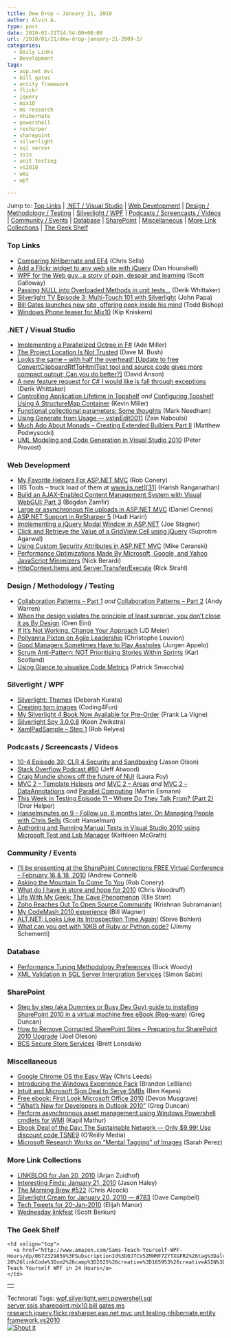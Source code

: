 ```yaml
---
title: Dew Drop – January 21, 2010
author: Alvin A.
type: post
date: 2010-01-21T14:54:00+00:00
url: /2010/01/21/dew-drop-january-21-2009-2/
categories:
  - Daily Links
  - Development
tags:
  - asp.net mvc
  - bill gates
  - entity framework
  - flickr
  - jquery
  - mix10
  - ms research
  - nhibernate
  - powershell
  - resharper
  - sharepoint
  - silverlight
  - sql server
  - ssis
  - unit testing
  - vs2010
  - wmi
  - wpf

---
```

Jump to: [Top Links][1] | [.NET / Visual Studio][2] | [Web Development][3] | [Design / Methodology / Testing][4] | [Silverlight / WPF][5] | [Podcasts / Screencasts / Videos][6] | [Community / Events][7] | [Database][8] | [SharePoint][9] | [Miscellaneous][10] | [More Link Collections][11] | [The Geek Shelf][12]

### <a name="top"></a>Top Links

  * [Comparing NHibernate and EF4][13] (Chris Sells)
  * [Add a Flickr widget to any web site with jQuery][14] (Dan Hounshell)
  * [WPF for the Web guy…a story of pain, despair and learning][15] (Scott Galloway)
  * [Passing NULL into Overloaded Methods in unit tests…][16] (Derik Whittaker)
  * [Silverlight TV Episode 3: Multi-Touch 101 with Silverlight][17] (John Papa)
  * [Bill Gates launches new site, offering peek inside his mind][18] (Todd Bishop)
  * [Windows Phone teaser for Mix10][19] (Kip Kniskern)

### <a name="dotnet"></a>.NET / Visual Studio

  * [Implementing a Parallelized Octree in F#][20] (Ade Miller)
  * [The Project Location Is Not Trusted][21] (Dave M. Bush)
  * [Looks the same &#8211; with half the overhead! [Update to free ConvertClipboardRtfToHtmlText tool and source code gives more compact output; Can you do better?]][22] (David Anson)
  * [A new feature request for C# I would like is fall through exceptions][23] (Derik Whittaker)
  * [Controlling Application Lifetime In Topshelf][24] _and_ [Configuring Topshelf Using A StructureMap Container][25] (Kevin Miller)
  * [Functional collectional parameters: Some thoughts][26] (Mark Needham)
  * [Using Generate from Usage &#8212; vstipEdit0011][27] (Zain Naboulsi)
  * [Much Ado About Monads – Creating Extended Builders Part II][28] (Matthew Podwysocki)
  * [UML Modeling and Code Generation in Visual Studio 2010][29] (Peter Provost)

### <a name="web"></a>Web Development

  * [My Favorite Helpers For ASP.NET MVC][30] (Rob Conery)
  * [IIS Tools &#8211; truck load of them at www.iis.net][31] (Harish Ranganathan)
  * [Build an AJAX-Enabled Content Management System with Visual WebGUI: Part 3][32] (Bogdan Zamfir)
  * [Large or asynchronous file uploads in ASP.NET MVC][33] (Daniel Crenna)
  * [ASP.NET Support in ReSharper 5][34] (Hadi Hariri)
  * [Implementing a jQuery Modal Window in ASP.NET][35] (Joe Stagner)
  * [Click and Retrieve the Value of a GridView Cell using jQuery][36] (Suprotim Agarwal)
  * [Using Custom Security Attributes in ASP.NET MVC][37] (Mike Ceranski)
  * [Performance Optimizations Made By Microsoft, Google, and Yahoo JavaScript Minimizers][38] (Nick Berardi)
  * [HttpContext.Items and Server.Transfer/Execute][39] (Rick Strahl)

### <a name="design"></a>Design / Methodology / Testing

  * [Collaboration Patterns – Part 1][40] _and_ [Collaboration Patterns – Part 2][41] (Andy Warren)
  * [When the design violates the principle of least surprise, you don’t close it as By Design][42] (Oren Eini)
  * [If It’s Not Working, Change Your Approach][43] (JD Meier)
  * [Pollyanna Pixton on Agile Leadership][44] (Christophe Louvion)
  * [Good Managers Sometimes Have to Play Assholes][45] (Jurgen Appelo)
  * [Scrum Anti-Pattern: NOT Prioritising Stories Within Sprints][46] (Karl Scotland)
  * [Using Glance to visualize Code Metrics][47] (Patrick Smacchia)

### <a name="silverlight"></a>Silverlight / WPF

  * [Silverlight: Themes][48] (Deborah Kurata)
  * [Creating torn images][49] (Coding4Fun)
  * [My Silverlight 4 Book Now Available for Pre-Order][50] (Frank La Vigne)
  * [Silverlight Spy 3.0.0.8][51] (Koen Zwikstra)
  * [XamlPadSample – Step 1][52] (Rob Relyea)

### <a name="podcasts"></a>Podcasts / Screencasts / Videos

  * [10-4 Episode 39: CLR 4 Security and Sandboxing][53] (Jason Olson)
  * [Stack Overflow Podcast #80][54] (Jeff Atwood)
  * [Craig Mundie shows off the future of NUI][55] (Laura Foy)
  * [MVC 2 – Template Helpers][56] _and_ [MVC 2 – Areas][57] _and_ [MVC 2 – DataAnnotations][58] _and_ [Parallel Computing][59] (Martin Esmann)
  * [This Week in Testing Episode 11 &#8211; Where Do They Talk From? (Part 2)][60] (Dror Helper)
  * [Hanselminutes on 9 &#8211; Follow up, 6 months later, On Managing People with Chris Sells][61] (Scott Hanselman)
  * [Authoring and Running Manual Tests in Visual Studio 2010 using Microsoft Test and Lab Manager][62] (Kathleen McGrath)

### <a name="events"></a>Community / Events

  * [I’ll be presenting at the SharePoint Connections FREE Virtual Conference – February 16 & 18, 2010][63] (Andrew Connell)
  * [Asking the Mountain To Come To You][64] (Rob Conery)
  * [What do I have in store and hope for 2010][65] (Chris Woodruff)
  * [Life With My Geek: The Cave Phenomenon][66] (Elle Starr)
  * [Zoho Reaches Out To Open Source Community][67] (Krishnan Subramanian)
  * [My CodeMash 2010 experience][68] (Bill Wagner)
  * [ALT.NET: Looks Like its Introspection Time Again!][69] (Steve Bohlen)
  * [What can you get with 10KB of Ruby or Python code?][70] (Jimmy Schementi)

### <a name="db"></a>Database

  * [Performance Tuning Methodology Preferences][71] (Buck Woody)
  * [XML Validation in SQL Server Intergration Services][72] (Simon Sabin)

### <a name="sp"></a>SharePoint

  * [Step by step (aka Dummies or Busy Dev Guy) guide to installing SharePoint 2010 in a virtual machine free eBook (Reg-ware)][73] (Greg Duncan)
  * [How to Remove Corrupted SharePoint Sites – Preparing for SharePoint 2010 Upgrade][74] (Joel Oleson)
  * [BCS Secure Store Services][75] (Brett Lonsdale)

### <a name="misc"></a>Miscellaneous

  * [Google Chrome OS the Easy Way][76] (Chris Leeds)
  * [Introducing the Windows Experience Pack][77] (Brandon LeBlanc)
  * [Intuit and Microsoft Sign Deal to Serve SMBs][78] (Ben Kepes)
  * [Free ebook: First Look Microsoft Office 2010][79] (Devon Musgrave)
  * [“What&#8217;s New for Developers in Outlook 2010”][80] (Greg Duncan)
  * [Perform asynchronous asset management using Windows Powershell cmdlets for WMI][81] (Kapil Mathur)
  * [Ebook Deal of the Day: The Sustainable Network &#8212; Only $9.99! Use discount code TSNE9][82] (O&#8217;Reilly Media)
  * [Microsoft Research Works on &#8220;Mental Tagging&#8221; of Images][83] (Sarah Perez)

### <a name="links"></a>More Link Collections

  * [LINKBLOG for Jan 20, 2010][84] (Arjan Zuidhof)
  * [Interesting Finds: January 21, 2010][85] (Jason Haley)
  * [The Morning Brew #522][86] (Chris Alcock)
  * [Silverlight Cream for January 20, 2010 &#8212; #783][87] (Dave Campbell)
  * [Tech Tweets for 20-Jan-2010][88] (Elijah Manor)
  * [Wednesday linkfest][89] (Scott Berkun)

### <a name="shelf"></a>The Geek Shelf

<table border="0" cellspacing="0" cellpadding="0">
  <tr>
    <td>
      <img data-recalc-dims="1" decoding="async" src="https://i0.wp.com/ecx.images-amazon.com/images/I/41ZM9hbeGoL._SL160_.jpg?w=660" alt="" />
    </td>
    
    <td valign="top">
      <a href="http://www.amazon.com/Sams-Teach-Yourself-WPF-Hours/dp/0672329859%3FSubscriptionId%3D0JTCV5ZMHMF7ZYTXGFR2%26tag%3Dalvinashcraft-20%26linkCode%3Dxm2%26camp%3D2025%26creative%3D165953%26creativeASIN%3D0672329859">Sams Teach Yourself WPF in 24 Hours</a>
    </td>
  </tr>
</table>

<div id="scid:C16BAC14-9A3D-4c50-9394-FBFEF7A93539:a828805c-c541-4560-889e-beb4f16891f6" class="wlWriterSmartContent" style="margin: 0px; display: inline; float: none; padding: 0px;">
  <!--dotnetkickit-->
</div>

<div id="scid:0767317B-992E-4b12-91E0-4F059A8CECA8:11056b1a-259e-4f83-9559-e3da1f7ac8bf" class="wlWriterSmartContent" style="margin: 0px; display: inline; float: none; padding: 0px;">
  Technorati Tags: <a rel="tag" href="http://technorati.com/tags/wpf">wpf</a>,<a rel="tag" href="http://technorati.com/tags/silverlight">silverlight</a>,<a rel="tag" href="http://technorati.com/tags/wmi">wmi</a>,<a rel="tag" href="http://technorati.com/tags/powershell">powershell</a>,<a rel="tag" href="http://technorati.com/tags/sql+server">sql server</a>,<a rel="tag" href="http://technorati.com/tags/ssis">ssis</a>,<a rel="tag" href="http://technorati.com/tags/sharepoint">sharepoint</a>,<a rel="tag" href="http://technorati.com/tags/mix10">mix10</a>,<a rel="tag" href="http://technorati.com/tags/bill+gates">bill gates</a>,<a rel="tag" href="http://technorati.com/tags/ms+research">ms research</a>,<a rel="tag" href="http://technorati.com/tags/jquery">jquery</a>,<a rel="tag" href="http://technorati.com/tags/flickr">flickr</a>,<a rel="tag" href="http://technorati.com/tags/resharper">resharper</a>,<a rel="tag" href="http://technorati.com/tags/asp.net+mvc">asp.net mvc</a>,<a rel="tag" href="http://technorati.com/tags/unit+testing">unit testing</a>,<a rel="tag" href="http://technorati.com/tags/nhibernate">nhibernate</a>,<a rel="tag" href="http://technorati.com/tags/entity+framework">entity framework</a>,<a rel="tag" href="http://technorati.com/tags/vs2010">vs2010</a>
</div>

<div class="wlWriterHeaderFooter" style="margin: 0px; padding: 0px 0px 0px 0px;">
  <div class="shoutIt">
    <a rev="vote-for" href="http://dotnetshoutout.com/Submit?url=http%3a%2f%2fwww.alvinashcraft.com%2f2010%2f01%2f21%2fdew-drop-january-21-2009-2%2f&title=Dew+Drop+-+January+21%2c+2009"><img decoding="async" style="border: 0px;" src="http://dotnetshoutout.com/image.axd?url=https://morningdew-bpc6g3a0fgaxdxcu.eastus2-01.azurewebsites.net/2010/01/21/dew-drop-january-21-2009-2/" alt="Shout it" /></a>
  </div>
</div>

 [1]: https://morningdew-bpc6g3a0fgaxdxcu.eastus2-01.azurewebsites.net/#top
 [2]: https://morningdew-bpc6g3a0fgaxdxcu.eastus2-01.azurewebsites.net/#dotnet
 [3]: https://morningdew-bpc6g3a0fgaxdxcu.eastus2-01.azurewebsites.net/#web
 [4]: https://morningdew-bpc6g3a0fgaxdxcu.eastus2-01.azurewebsites.net/#design
 [5]: https://morningdew-bpc6g3a0fgaxdxcu.eastus2-01.azurewebsites.net/#silverlight
 [6]: https://morningdew-bpc6g3a0fgaxdxcu.eastus2-01.azurewebsites.net/#podcasts
 [7]: https://morningdew-bpc6g3a0fgaxdxcu.eastus2-01.azurewebsites.net/#events
 [8]: https://morningdew-bpc6g3a0fgaxdxcu.eastus2-01.azurewebsites.net/#db
 [9]: https://morningdew-bpc6g3a0fgaxdxcu.eastus2-01.azurewebsites.net/#sp
 [10]: https://morningdew-bpc6g3a0fgaxdxcu.eastus2-01.azurewebsites.net/#misc
 [11]: https://morningdew-bpc6g3a0fgaxdxcu.eastus2-01.azurewebsites.net/#links
 [12]: https://morningdew-bpc6g3a0fgaxdxcu.eastus2-01.azurewebsites.net/#shelf
 [13]: http://www.sellsbrothers.com/news/showTopic.aspx?ixTopic=2319
 [14]: http://danhounshell.com/blog/add-a-flickr-widget-to-any-web-site-with-jquery/
 [15]: http://feedproxy.google.com/~r/mostlylucid/XRDO/~3/UqAMXbq-hcQ/1332.aspx
 [16]: http://feedproxy.google.com/~r/Devlicious/~3/3XW7p9kMvxw/passing-null-into-overloaded-methods-in-unit-tests.aspx
 [17]: http://channel9.msdn.com/shows/SilverlightTV/Silverlight-TV-Episode-3-Multi-Touch-101-with-Silverlight/
 [18]: http://www.techflash.com/seattle/2010/01/bill_gates_launches_new_site_offering_a_peek_inside_his_brain.html?ana=from_rss&utm_source=feedburner&utm_medium=feed&
 [19]: http://feedproxy.google.com/~r/liveside/~3/UHO842PqZpQ/windows-phone-teaser-for-mix10.aspx
 [20]: http://www.ademiller.com/blogs/tech/2010/01/implementing-a-parallelized-octree-in-f/?&owa_from=feed&owa_sid=
 [21]: http://feeds.dzone.com/~r/zones/dotnet/~3/MdhmNF3APGw/project-location-not-trusted
 [22]: http://blogs.msdn.com/delay/archive/2010/01/20/looks-the-same-with-half-the-overhead-update-to-free-convertclipboardrtftohtmltext-tool-and-source-code-gives-more-compact-output-can-you-do-better.aspx
 [23]: http://feedproxy.google.com/~r/Devlicious/~3/iNrvomdkESI/a-new-feature-request-for-c-i-would-like-is-fall-through-exceptions.aspx
 [24]: http://feedproxy.google.com/~r/KevinMiller/~3/jKqN0pSC1Ug/controlling-application-lifetime-in-topshelf.aspx
 [25]: http://feedproxy.google.com/~r/KevinMiller/~3/BDShwfaHrhs/configuring-topshelf-using-a-structuremap-container.aspx
 [26]: http://feedproxy.google.com/~r/MarkNeedham/~3/xEAkL-Frqrc/
 [27]: http://feedproxy.google.com/~r/zainnab/~3/x68-7FYCC2o/using-generate-from-usage-vstipedit0011.aspx
 [28]: http://codebetter.com/blogs/matthew.podwysocki/archive/2010/01/21/much-ado-about-monads-creating-extended-builders-part-ii.aspx
 [29]: http://feedproxy.google.com/~r/GeekNoise/~3/OvjR91p9vV4/post.aspx
 [30]: http://feedproxy.google.com/~r/wekeroad/EeKc/~3/MLkMRNxFWmI/my-favorite-helpers-for-aspnet-mvc
 [31]: http://geekswithblogs.net/ranganh/archive/2010/01/20/iis-tools---truck-load-of-them-at-www.iis.net.aspx
 [32]: http://www.devx.com/dotnet/Article/43798?trk=DXRSS_DOTNET
 [33]: http://feedproxy.google.com/~r/Dimebrain/~3/X2r8p6_w0_8/large-or-asynchronous-file-uploads-in-asp-net-mvc.html
 [34]: http://feedproxy.google.com/~r/Devlicious/~3/W76Z8l0myeE/asp-net-support-in-resharper-5.aspx
 [35]: http://misfitgeek.com/blog/aspnet/implementing-a-jquery-modal-window-in-asp-net/
 [36]: http://feedproxy.google.com/~r/netCurryRecentArticles/~3/x_h4JxArcTE/ShowArticle.aspx
 [37]: http://feedproxy.google.com/~r/codecapers/~3/1OwfnkxvKBo/post.aspx
 [38]: http://feedproxy.google.com/~r/coderjournal/~3/AeXKXCtHgO0/
 [39]: http://feedproxy.google.com/~r/RickStrahl/~3/ijBcDFMzwYM/184857.aspx
 [40]: http://feedproxy.google.com/~r/Sqlandy/~3/xzWElQFBTHE/
 [41]: http://feedproxy.google.com/~r/Sqlandy/~3/bkb6wsVeti4/
 [42]: http://feedproxy.google.com/~r/AyendeRahien/~3/Snkc6eQcsOU/when-the-design-violates-the-principle-of-least-surprise-you.aspx
 [43]: http://feedproxy.google.com/~r/SourcesOfInsight/~3/5Ou5qNnmhRg/
 [44]: http://runningagile.com/2010/01/20/pollyanna-pixton-on-agile-leadership/
 [45]: http://feedproxy.google.com/~r/noop/~3/AnguWKwiNuA/good-managers-sometimes-have-to-play-assholes.html
 [46]: http://availagility.co.uk/2010/01/20/scrum-anti-pattern-not-prioritising-stories-within-sprints/
 [47]: http://codebetter.com/blogs/patricksmacchia/archive/2010/01/21/using-glance-to-visualize-code-metrics.aspx
 [48]: http://msmvps.com/blogs/deborahk/archive/2010/01/20/silverlight-themes.aspx
 [49]: http://blogs.msdn.com/coding4fun/archive/2010/01/20/9951019.aspx
 [50]: http://franksworld.com/blog/archive/2010/01/21/11847.aspx
 [51]: http://firstfloorsoftware.com/blog/silverlight-spy-3-0-0-8/
 [52]: http://blogs.windowsclient.net/rob_relyea/archive/2010/01/20/xamlpadsample-step-1.aspx
 [53]: http://channel9.msdn.com/shows/10-4/10-4-Episode-39-CLR-4-Security-and-Sandboxing/
 [54]: http://blog.stackoverflow.com/2010/01/podcast-80/
 [55]: http://channel9.msdn.com/posts/LauraFoy/Craig-Mundie-shows-off-the-future-of-NUI/
 [56]: http://channel9.msdn.com/posts/martinesmann/MVC-2--Template-Helpers/
 [57]: http://channel9.msdn.com/posts/martinesmann/MVC-2--Areas/
 [58]: http://channel9.msdn.com/posts/martinesmann/MVC-2--DataAnnotations/
 [59]: http://channel9.msdn.com/posts/martinesmann/Parallel-Computing/
 [60]: http://site.typemock.com/this-week-in-test/2010/1/21/episode-11-where-do-they-talk-from-part-2.html
 [61]: http://feedproxy.google.com/~r/ScottHanselman/~3/OdN_ocffjNw/HanselminutesOn9FollowUp6MonthsLaterOnManagingPeopleWithChrisSells.aspx
 [62]: http://channel9.msdn.com/posts/kmcgrath/Authoring-and-Running-Manual-Tests-in-Visual-Studio-2010-using-Microsoft-Test-and-Lab-Manager/
 [63]: http://feedproxy.google.com/~r/AndrewConnell/~3/Z6G7rFyvpn0/irsquoll-be-presenting-at-the-sharepoint-connections-free-virtual-conference.aspx
 [64]: http://feedproxy.google.com/~r/wekeroad/EeKc/~3/X7mv1m4DjT4/asking-the-mountain-to-come-to-you
 [65]: http://feedproxy.google.com/~r/CloudsocketBlog/~3/A63QIT_sweE/
 [66]: http://elegantcode.com/2010/01/20/life-with-my-geek-the-cave-phenomenon/
 [67]: http://feedproxy.google.com/~r/CloudAve/~3/FnpD_mpon60/zoho-reaches-out-to-open-source-community
 [68]: http://feedproxy.google.com/~r/billwagner/~3/GF3AYeY82cI/my-codemash-2010-experience.aspx
 [69]: http://feedproxy.google.com/~r/unhandled-exceptions/~3/wzyMxv28Kms/
 [70]: http://feedproxy.google.com/~r/jimmy-thinking/~3/euq9xTKM_GM/what-can-you-get-with-10kb-of-ruby-or.html
 [71]: http://blogs.msdn.com/buckwoody/archive/2010/01/20/performance-tuning-methodology-preferences.aspx
 [72]: http://feedproxy.google.com/~r/SimonsSqlServerStuff/~3/I9a57JZrZuQ/XML-Validation-in-SQL-Server-Intergration-Services.aspx
 [73]: http://coolthingoftheday.blogspot.com/2010/01/step-by-step-aka-dummies-or-busy-dev.html
 [74]: http://feedproxy.google.com/~r/JoelsSharepointLand/~3/WdmzkLhjgwE/ViewPost.aspx
 [75]: http://lightningtools.com/blog/archive/2010/01/20/bcs-secure-store-services.aspx
 [76]: http://chrisleeds.spaces.live.com/Blog/cns!188DE58EDADC1223!1139.entry
 [77]: http://windowsteamblog.com/blogs/windowsexperience/archive/2010/01/20/introducing-the-windows-experience-pack.aspx
 [78]: http://feedproxy.google.com/~r/CloudAve/~3/tVuA-HuG3Jc/intuit-and-microsoft-sign-deal-to-serve-smbs
 [79]: http://blogs.msdn.com/microsoft_press/archive/2010/01/20/free-ebook-first-look-microsoft-office-2010.aspx
 [80]: http://coolthingoftheday.blogspot.com/2010/01/what-new-for-developers-in-outlook-2010.html
 [81]: http://blogs.msdn.com/wmi/archive/2010/01/21/perform-asynchronous-asset-management-using-windows-powershell-cmdlets-for-wmi.aspx
 [82]: http://feeds.oreilly.com/~r/oreilly/news/~3/qRzzBxoCHD8/
 [83]: http://on10.net/blogs/sarahintampa/Microsoft-Research-Works-on-Mental-Tagging-of-Images/
 [84]: http://feedproxy.google.com/~r/ArjansWorld/~3/f1saqUNJ9jc/
 [85]: http://jasonhaley.com/blog/post.aspx?id=cbf3124d-906c-44e1-b0bd-1710b8c90c91
 [86]: http://feedproxy.google.com/~r/ReflectivePerspective/~3/55Zhy7AY0HE/
 [87]: http://geekswithblogs.net/WynApseTechnicalMusings/archive/2010/01/20/137564.aspx
 [88]: http://elijahmanor.com/webdevdotnet/post.aspx?id=e8165f53-bcfb-435d-9677-da893d844618
 [89]: http://www.scottberkun.com/blog/2010/wednesday-linkfest-39/
